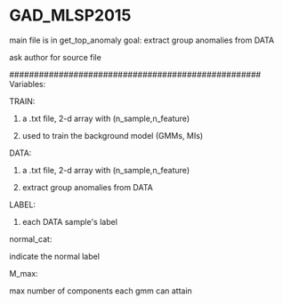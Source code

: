 # GAD_MLSP2015

main file is in get_top_anomaly
goal: extract group anomalies from DATA

ask author for source file

###################################################
Variables:

TRAIN:

1) a .txt file, 2-d array with (n_sample,n_feature)

2) used to train the background model (GMMs, MIs)

DATA:

1) a .txt file, 2-d array with (n_sample,n_feature)

2) extract group anomalies from DATA

LABEL:

1) each DATA sample's label

normal_cat:

indicate the normal label

M_max:

max number of components each gmm can attain